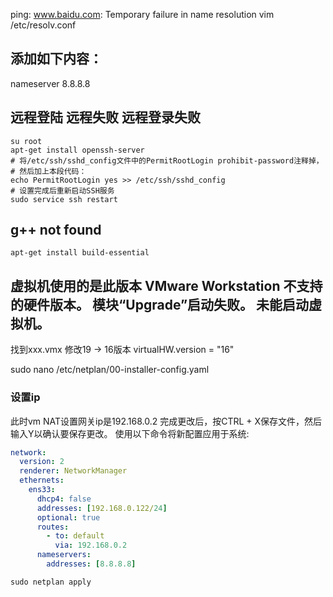 
ping: www.baidu.com: Temporary failure in name resolution
vim /etc/resolv.conf

## 添加如下内容：
nameserver 8.8.8.8

## 远程登陆 远程失败  远程登录失败
```shell
su root
apt-get install openssh-server
# 将/etc/ssh/sshd_config文件中的PermitRootLogin prohibit-password注释掉，
# 然后加上本段代码：
echo PermitRootLogin yes >> /etc/ssh/sshd_config
# 设置完成后重新启动SSH服务
sudo service ssh restart
```

## g++ not found
```shell
apt-get install build-essential
```

## 虚拟机使用的是此版本 VMware Workstation 不支持的硬件版本。  模块“Upgrade”启动失败。  未能启动虚拟机。
找到xxx.vmx
修改19 -> 16版本
virtualHW.version = "16"

sudo nano /etc/netplan/00-installer-config.yaml
### 设置ip
此时vm NAT设置网关ip是192.168.0.2
完成更改后，按CTRL + X保存文件，然后输入Y以确认要保存更改。
使用以下命令将新配置应用于系统:
```yaml
network:
  version: 2
  renderer: NetworkManager
  ethernets:
    ens33:
      dhcp4: false
      addresses: [192.168.0.122/24]
      optional: true
      routes:
        - to: default
          via: 192.168.0.2
      nameservers:
        addresses: [8.8.8.8]
```

```shell
sudo netplan apply
```